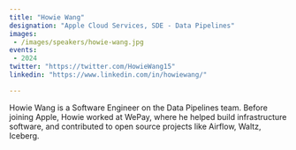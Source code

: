 ```yaml
---
title: "Howie Wang"
designation: "Apple Cloud Services, SDE - Data Pipelines"
images:
 - /images/speakers/howie-wang.jpg
events:
 - 2024
twitter: "https://twitter.com/HowieWang15"
linkedin: "https://www.linkedin.com/in/howiewang/"

---
```


Howie Wang is a Software Engineer on the Data Pipelines team. Before joining Apple, Howie worked at WePay, where he helped build infrastructure software, and contributed to open source projects like Airflow, Waltz, Iceberg.
